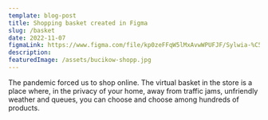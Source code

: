 ```yaml
---
template: blog-post
title: Shopping basket created in Figma
slug: /basket
date: 2022-11-07
figmaLink: https://www.figma.com/file/kp0zeFFqW5lMxAvwWPUFJF/Sylwia-%C5%81aboszczak-koszyk?type=design&mode=design&t=yetwMpWTsffmyqzZ-0/
description: 
featuredImage: /assets/bucikow-shopp.jpg
---
```


The pandemic forced us to shop online.
The virtual basket in the store is a place where, in the privacy of your home, away from traffic jams, unfriendly weather and queues, you can choose and choose among hundreds of products.
